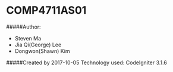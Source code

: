 # COMP4711AS01

#####Author:
 - Steven Ma
 - Jia Qi(George) Lee
 - Dongwon(Shawn) Kim
 
 #####Created by 2017-10-05
 Technology used: CodeIgniter 3.1.6 
 
 
 